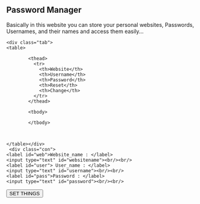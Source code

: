 <!DOCTYPE html>
<html lang="en">
<head>
    <!-- <script src="https://kit.fontawesome.com/689bbb916f.js" crossorigin="anonymous"></script> -->
    <link rel="stylesheet" href="styles.css">
    <meta charset="UTF-8">
    <meta name="viewport" content="width=device-width, initial-scale=1.0">
    <title>PASSWORD MANAGER</title>
</head>
<body>
 <div id="info">
  <h2>Password Manager</h2>
  <p>Basically in this website you can store your personal websites, Passwords, Usernames, and their names and access them easily...</h3>
 </div>
    
    <div class="tab">
    <table>
      
            <thead>
              <tr>
                <th>Website</th>
                <th>Username</th>
                <th>Password</th>
                <th>Reset</th>
                <th>Change</th>
              </tr>
            </thead>

            <tbody>
              
            </tbody>
          
          

    </table></div>
     <div class="con">
    <label id="web">Website_name : </label>
    <input type="text" id="websitename"><br/><br/>
    <label id="user"> User_name : </label>
    <input type="text" id="username"><br/><br/>
    <label id="pass">Password : </label>
    <input type="text" id="password"><br/><br/>
   </div>
     <button id="create" >
      SET THINGS
     </button>
    <script src="index.js"></script>
</body>
</html>